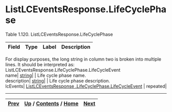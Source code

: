 
# ListLCEventsResponse.LifeCyclePhase

Table 1.120. ListLCEventsResponse.LifeCyclePhase

Field| Type| Label| Description  
---|---|---|---  
For display purposes, the long string in column two is broken into multiple
lines. It should be interpreted as:
ListLCEventsResponse.LifeCyclePhase.LifeCycleEvent  
name| [string](ch01s11.md "gRPC Scalar Value Types")|  | Life cycle phase name.  
description| [string](ch01s11.md "gRPC Scalar Value Types")|  | Life cycle phase description.  
lcEvents|  [ListLCEventsResponse .LifeCyclePhase.LifeCycleEvent](ch01s06s18s04.md "ListLCEventsResponse.LifeCyclePhase.LifeCycleEvent") | repeated|   
  
  

* * *

[Prev](ch01s06s18s02.md) | [Up](ch01s06s18.md) / [Contents](index.md) / [Home](../../index.htm)|  [Next](ch01s06s18s04.md)  
---|---|---

